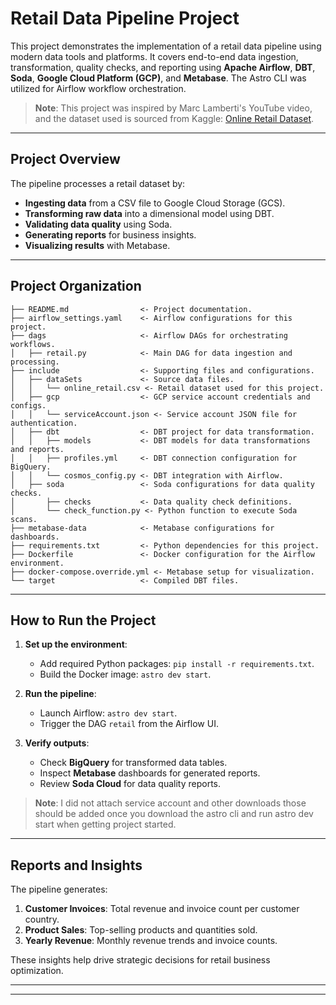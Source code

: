 # Retail Data Pipeline Project

This project demonstrates the implementation of a retail data pipeline using modern data tools and platforms. It covers end-to-end data ingestion, transformation, quality checks, and reporting using **Apache Airflow**, **DBT**, **Soda**, **Google Cloud Platform (GCP)**, and **Metabase**. The Astro CLI was utilized for Airflow workflow orchestration.

> **Note**: This project was inspired by Marc Lamberti's YouTube video, and the dataset used is sourced from Kaggle: [Online Retail Dataset](https://www.kaggle.com/datasets/tunguz/online-retail).

---

## Project Overview

The pipeline processes a retail dataset by:
- **Ingesting data** from a CSV file to Google Cloud Storage (GCS).
- **Transforming raw data** into a dimensional model using DBT.
- **Validating data quality** using Soda.
- **Generating reports** for business insights.
- **Visualizing results** with Metabase.

---

## Project Organization


```
├── README.md                <- Project documentation.
├── airflow_settings.yaml    <- Airflow configurations for this project.
├── dags                     <- Airflow DAGs for orchestrating workflows.
│   ├── retail.py            <- Main DAG for data ingestion and processing.
├── include                  <- Supporting files and configurations.
│   ├── dataSets             <- Source data files.
│   │   └── online_retail.csv <- Retail dataset used for this project.
│   ├── gcp                  <- GCP service account credentials and configs.
│   │   └── serviceAccount.json <- Service account JSON file for authentication.
│   ├── dbt                  <- DBT project for data transformation.
│   │   ├── models           <- DBT models for data transformations and reports.
│   │   ├── profiles.yml     <- DBT connection configuration for BigQuery.
│   │   └── cosmos_config.py <- DBT integration with Airflow.
│   ├── soda                 <- Soda configurations for data quality checks.
│       ├── checks           <- Data quality check definitions.
│       └── check_function.py <- Python function to execute Soda scans.
├── metabase-data            <- Metabase configurations for dashboards.
├── requirements.txt         <- Python dependencies for this project.
├── Dockerfile               <- Docker configuration for the Airflow environment.
├── docker-compose.override.yml <- Metabase setup for visualization.
└── target                   <- Compiled DBT files.

```
---

## How to Run the Project

1. **Set up the environment**:
   - Add required Python packages: `pip install -r requirements.txt`.
   - Build the Docker image: `astro dev start`.

2. **Run the pipeline**:
   - Launch Airflow: `astro dev start`.
   - Trigger the DAG `retail` from the Airflow UI.

3. **Verify outputs**:
   - Check **BigQuery** for transformed data tables.
   - Inspect **Metabase** dashboards for generated reports.
   - Review **Soda Cloud** for data quality reports.

> **Note**: I did not attach service account and other downloads those should be added once you download the astro cli and run astro dev start when getting project started. 

---

## Reports and Insights

The pipeline generates:
1. **Customer Invoices**: Total revenue and invoice count per customer country.
2. **Product Sales**: Top-selling products and quantities sold.
3. **Yearly Revenue**: Monthly revenue trends and invoice counts.

These insights help drive strategic decisions for retail business optimization.

---
--------
